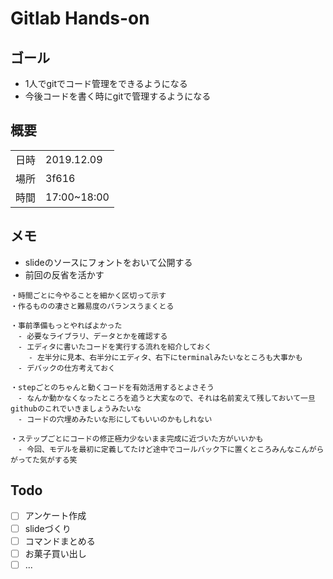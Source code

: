 # Gitlab Hands-on

## ゴール

- 1人でgitでコード管理をできるようになる
- 今後コードを書く時にgitで管理するようになる

## 概要

|||
|---:|:---|
|日時|2019.12.09|
|場所|3f616|
|時間|17:00~18:00|

## メモ

- slideのソースにフォントをおいて公開する
- 前回の反省を活かす

```
・時間ごとに今やることを細かく区切って示す
・作るものの凄さと難易度のバランスうまくとる

・事前準備もっとやればよかった
　- 必要なライブラリ、データとかを確認する
　- エディタに書いたコードを実行する流れを紹介しておく
    - 左半分に見本、右半分にエディタ、右下にterminalみたいなところも大事かも
　- デバックの仕方考えておく

・stepごとのちゃんと動くコードを有効活用するとよさそう
　- なんか動かなくなったところを追うと大変なので、それは名前変えて残しておいて一旦githubのこれでいきましょうみたいな
　- コードの穴埋めみたいな形にしてもいいのかもしれない

・ステップごとにコードの修正極力少ないまま完成に近づいた方がいいかも
　- 今回、モデルを最初に定義してたけど途中でコールバック下に置くところみんなこんがらがってた気がする笑
```

## Todo

- [ ] アンケート作成
- [ ] slideづくり
- [ ] コマンドまとめる
- [ ] お菓子買い出し
- [ ] ...
